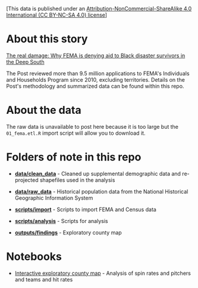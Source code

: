 [This data is published under an [Attribution-NonCommercial-ShareAlike 4.0 International (CC BY-NC-SA 4.0) license](https://creativecommons.org/licenses/by-nc-sa/4.0/)]

# About this story

[The real damage: Why FEMA is denying aid to Black disaster survivors in the Deep South](https://www.washingtonpost.com)

The Post reviewed more than 9.5 million applications to FEMA's Individuals and Households Program since 2010, excluding territories. Details on the Post's methodology and summarized data can be found within this repo.

# About the data

The raw data is unavailable to post here because it is too large but the `01_fema.etl.R` import script will allow you to download it. 

# Folders of note in this repo

* **[data/clean_data](data/clean_data)** - Cleaned up supplemental demographic data and re-projected shapefiles used in the analysis

* **[data/raw_data](data/raw_data)** - Historical population data from the National Historical Geographic Information System

* **[scripts/import](scripts/import)** - Scripts to import FEMA and Census data

* **[scripts/analysis](scripts/analysis)** - Scripts for analysis

* **[outputs/findings](https://github.com/wpinvestigative/fema_ihp_denials/tree/main/outputs/findings)** - Exploratory county map

# Notebooks

* [Interactive exploratory county map](http://wpinvestigative.github.io/fema_ihp_denials/01_map.html) - Analysis of spin rates and pitchers and teams and hit rates